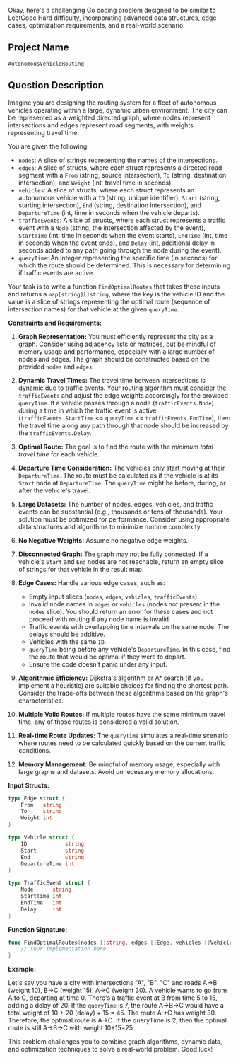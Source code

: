 Okay, here's a challenging Go coding problem designed to be similar to LeetCode Hard difficulty, incorporating advanced data structures, edge cases, optimization requirements, and a real-world scenario.

## Project Name

`AutonomousVehicleRouting`

## Question Description

Imagine you are designing the routing system for a fleet of autonomous vehicles operating within a large, dynamic urban environment. The city can be represented as a weighted directed graph, where nodes represent intersections and edges represent road segments, with weights representing travel time.

You are given the following:

*   `nodes`: A slice of strings representing the names of the intersections.
*   `edges`: A slice of structs, where each struct represents a directed road segment with a `From` (string, source intersection), `To` (string, destination intersection), and `Weight` (int, travel time in seconds).
*   `vehicles`: A slice of structs, where each struct represents an autonomous vehicle with a `ID` (string, unique identifier), `Start` (string, starting intersection), `End` (string, destination intersection), and `DepartureTime` (int, time in seconds when the vehicle departs).
*   `trafficEvents`: A slice of structs, where each struct represents a traffic event with a `Node` (string, the intersection affected by the event), `StartTime` (int, time in seconds when the event starts), `EndTime` (int, time in seconds when the event ends), and `Delay` (int, additional delay in seconds added to any path going through the node during the event).
*   `queryTime`: An integer representing the specific time (in seconds) for which the route should be determined.  This is necessary for determining if traffic events are active.

Your task is to write a function `FindOptimalRoutes` that takes these inputs and returns a `map[string][]string`, where the key is the vehicle ID and the value is a slice of strings representing the optimal route (sequence of intersection names) for that vehicle at the given `queryTime`.

**Constraints and Requirements:**

1.  **Graph Representation:** You must efficiently represent the city as a graph.  Consider using adjacency lists or matrices, but be mindful of memory usage and performance, especially with a large number of nodes and edges.  The graph should be constructed based on the provided `nodes` and `edges`.
2.  **Dynamic Travel Times:** The travel time between intersections is dynamic due to traffic events. Your routing algorithm must consider the `trafficEvents` and adjust the edge weights accordingly for the provided `queryTime`. If a vehicle passes through a node (`trafficEvents.Node`) during a time in which the traffic event is active (`trafficEvents.StartTime` <= `queryTime` <= `trafficEvents.EndTime`), then the travel time along any path through that node should be increased by the `trafficEvents.Delay`.
3.  **Optimal Route:** The goal is to find the route with the *minimum total travel time* for each vehicle.
4.  **Departure Time Consideration:** The vehicles only start moving at their `DepartureTime`. The route must be calculated as if the vehicle is at its `Start` node at `DepartureTime`. The `queryTime` might be before, during, or after the vehicle's travel.
5.  **Large Datasets:** The number of nodes, edges, vehicles, and traffic events can be substantial (e.g., thousands or tens of thousands). Your solution must be optimized for performance.  Consider using appropriate data structures and algorithms to minimize runtime complexity.
6.  **No Negative Weights:** Assume no negative edge weights.
7.  **Disconnected Graph:** The graph may not be fully connected. If a vehicle's `Start` and `End` nodes are not reachable, return an empty slice of strings for that vehicle in the result map.
8.  **Edge Cases:** Handle various edge cases, such as:

    *   Empty input slices (`nodes`, `edges`, `vehicles`, `trafficEvents`).
    *   Invalid node names in `edges` or `vehicles` (nodes not present in the `nodes` slice).  You should return an error for these cases and not proceed with routing if any node name is invalid.
    *   Traffic events with overlapping time intervals on the same node.  The delays should be additive.
    *   Vehicles with the same `ID`.
    *   `queryTime` being before any vehicle's `DepartureTime`. In this case, find the route that would be optimal if they were to depart.
    *   Ensure the code doesn't panic under any input.

9.  **Algorithmic Efficiency:** Dijkstra's algorithm or A\* search (if you implement a heuristic) are suitable choices for finding the shortest path. Consider the trade-offs between these algorithms based on the graph's characteristics.
10. **Multiple Valid Routes:** If multiple routes have the same minimum travel time, any of those routes is considered a valid solution.
11. **Real-time Route Updates:** The `queryTime` simulates a real-time scenario where routes need to be calculated quickly based on the current traffic conditions.
12. **Memory Management:** Be mindful of memory usage, especially with large graphs and datasets. Avoid unnecessary memory allocations.

**Input Structs:**

```go
type Edge struct {
    From   string
    To     string
    Weight int
}

type Vehicle struct {
    ID            string
    Start         string
    End           string
    DepartureTime int
}

type TrafficEvent struct {
    Node      string
    StartTime int
    EndTime   int
    Delay     int
}
```

**Function Signature:**

```go
func FindOptimalRoutes(nodes []string, edges []Edge, vehicles []Vehicle, trafficEvents []TrafficEvent, queryTime int) (map[string][]string, error) {
    // Your implementation here
}
```

**Example:**

Let's say you have a city with intersections "A", "B", "C" and roads A->B (weight 10), B->C (weight 15), A->C (weight 30). A vehicle wants to go from A to C, departing at time 0. There's a traffic event at B from time 5 to 15, adding a delay of 20. If the `queryTime` is 7, the route A->B->C would have a total weight of 10 + 20 (delay) + 15 = 45. The route A->C has weight 30. Therefore, the optimal route is A->C. If the queryTime is 2, then the optimal route is still A->B->C with weight 10+15=25.

This problem challenges you to combine graph algorithms, dynamic data, and optimization techniques to solve a real-world problem. Good luck!
